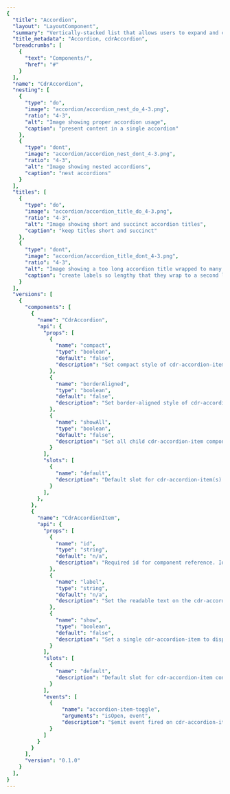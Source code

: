 ```yaml
---
{
  "title": "Accordion",
  "layout": "LayoutComponent",
  "summary": "Vertically-stacked list that allows users to expand and collapse additional content.",
  "title_metadata": "Accordion, cdrAccordion",
  "breadcrumbs": [
    {
      "text": "Components/",
      "href": "#"
    }
  ],
  "name": "CdrAccordion",
  "nesting": [
    {
      "type": "do",
      "image": "accordion/accordion_nest_do_4-3.png",
      "ratio": "4-3",
      "alt": "Image showing proper accordion usage",
      "caption": "present content in a single accordion"
    },
    {
      "type": "dont",
      "image": "accordion/accordion_nest_dont_4-3.png",
      "ratio": "4-3",
      "alt": "Image showing nested accordions",
      "caption": "nest accordions"
    }
  ],
  "titles": [
    {
      "type": "do",
      "image": "accordion/accordion_title_do_4-3.png",
      "ratio": "4-3",
      "alt": "Image showing short and succinct accordion titles",
      "caption": "keep titles short and succinct"
    },
    {
      "type": "dont",
      "image": "accordion/accordion_title_dont_4-3.png",
      "ratio": "4-3",
      "alt": "Image showing a too long accordion title wrapped to many lines",
      "caption": "create labels so lengthy that they wrap to a second line"
    }
  ],
  "versions": [
    {
      "components": [
        {
          "name": "CdrAccordion",
          "api": {
            "props": [
              {
                "name": "compact",
                "type": "boolean",
                "default": "false",
                "description": "Set compact style of cdr-accordion-item child components."
              },
              {
                "name": "borderAligned",
                "type": "boolean",
                "default": "false",
                "description": "Set border-aligned style of cdr-accordion-item child components."
              },
              {
                "name": "showAll",
                "type": "boolean",
                "default": "false",
                "description": "Set all child cdr-accordion-item components to display open by default."
              }
            ],
            "slots": [
              {
                "name": "default",
                "description": "Default slot for cdr-accordion-item(s)."
              }
            ],
          },
        },
        {
          "name": "CdrAccordionItem",
          "api": {
            "props": [
              {
                "name": "id",
                "type": "string",
                "default": "n/a",
                "description": "Required id for component reference. Id must be unique."
              },
              {
                "name": "label",
                "type": "string",
                "default": "n/a",
                "description": "Set the readable text on the cdr-accordion-item button or trigger. Required."
              },
              {
                "name": "show",
                "type": "boolean",
                "default": "false",
                "description": "Set a single cdr-accordion-item to display open by default. Prop showAll will take precedence, if true."
              }
            ],
            "slots": [
              {
                "name": "default",
                "description": "Default slot for cdr-accordion-item content."
              }
            ],
            "events": [
              {
                  "name": "accordion-item-toggle",
                  "arguments": "isOpen, event",
                  "description": "$emit event fired on cdr-accordion-item toggle"
              }
            ]
          }
        }
      ],
      "version": "0.1.0"
    }
  ],
}
---
```


<cdr-doc-tabs>

<template slot="Overview">
<cdr-doc-table-of-contents-shell>

## Default

Section borders expand to full width of container.

<cdr-doc-example-code-pair repository-href="https://github.com/rei/rei-cedar/tree/18.08.1/src/components/accordion" sandbox-href="https://codesandbox.io/s/m9jm5rw1zx">

```html
  <cdr-accordion>
    <cdr-accordion-item
      id="default-1"
      label="How do I find my member number?">
      <cdr-text tag="p">
          Find your member number online. You can also call 
          Customer Support at 1-800-426-4840 (U.S. and Canada) or 1-253-891-2500 (International).
      </cdr-text>
    </cdr-accordion-item>
    <cdr-accordion-item
      id="default-2"
      label="Does every member get an Annual Dividend?">
      <cdr-text tag="p">
          Only active REI Co-op members receive an Annual Dividend notice. To be an active 
          member, you need to make net merchandise or shipping purchases (purchases minus credits and returns) 
          of at least $10 per year, unless you joined during that calendar year.
      </cdr-text>
    </cdr-accordion-item>
    <cdr-accordion-item
      id="default-3"
      label="When does my dividend expire?">
      <cdr-text tag="p">
          Your dividend expires on Jan. 3, just under two years after it has been issued. 
          or example, your 2018 dividend earned on 2017 purchases will expire in January 2020.
      </cdr-text>
    </cdr-accordion-item>
  </cdr-accordion>
```

</cdr-doc-example-code-pair>

## Compact

Reduced spacing around title and content body. Also, smaller font sizes resulting in an overall denser display of content.

<cdr-doc-example-code-pair repository-href="https://github.com/rei/rei-cedar/tree/18.08.1/src/components/accordion" sandbox-href="https://codesandbox.io/s/m9jm5rw1zx">

```html
  <cdr-accordion :compact="true">
    <cdr-accordion-item
      id="compact-1"
      label="Why buy used gear?"
    >
      <cdr-text tag="p">
        Used Gear Beta is one way we are experimenting expanding opportunities 
        to enjoy life outdoors and bringing value to our members.
      </cdr-text>
    </cdr-accordion-item>
    <cdr-accordion-item
      id="compact-2"
      label="What's your cancellation policy?"
    >
      <cdr-text tag="p">
        Orders may be cancelled within 30 minutes of placing your order online. 
        After 30 minutes, your order will begin processing through our fulfillment center and cannot be cancelled.
      </cdr-text>
    </cdr-accordion-item>
    <cdr-accordion-item
      id="compact-3"
      label="When will my order arrive?"
    >
      <cdr-text tag="p">
        REI Co-op Used Gear Beta orders can take up to 3-4 business days to ship out. When your order ships, 
        we'll send you a shipping confirmation email that contains your tracking information. Shipping time is generally 3-5 business days.
      </cdr-text>
    </cdr-accordion-item>
  </cdr-accordion>
```

</cdr-doc-example-code-pair>

## Border Aligned

Border aligns to the title text and expand/collapse icon.

<cdr-doc-example-code-pair :background-toggle="false" repository-href="https://github.com/rei/rei-cedar/tree/18.08.1/src/components/accordion" sandbox-href="https://codesandbox.io/s/m9jm5rw1zx">

```html
  <cdr-accordion :border-aligned="true">
    <cdr-accordion-item
      id="border-aligned-1"
      label="How long have you been in business?"
    >
      <cdr-text tag="p">
        REI has offered the finest in outdoor gear since 1938. In that same spirit, 
        REI Adventures has led the way down wilderness paths and cultural back roads 
        to the most intriguing destinations in the world since 1987.
      </cdr-text>
    </cdr-accordion-item>
    <cdr-accordion-item
      id="border-aligned-2"
      label="What kinds of trips are offered?"
    >
      <cdr-text tag="p">
        We have adventures that range from weekend getaways to three-week treks. We 
        explore the world on foot, by kayak, canoe or raft, bicycle, safari, 4-wheel 
        drive, cruise ship or a combination of these vehicles! Novices are welcome. 
        We can teach you to kayak or to safely summit a mountain.
      </cdr-text>
    </cdr-accordion-item>
    <cdr-accordion-item
      id="border-aligned-3"
      label="How do I know what each trip is like?"
    >
      <cdr-text tag="p">
        This website provides full details of each trip. If you still have questions, 
        please call us at 1-800-622-2236 or e-mail us at travel@rei.com.
      </cdr-text>
    </cdr-accordion-item>
  </cdr-accordion>
```

</cdr-doc-example-code-pair>

</cdr-doc-table-of-contents-shell>
</template>

<template slot="Design Guidelines">
<cdr-doc-table-of-contents-shell>

## Use when

- Providing users more content within the same layout
- Displaying content that's directly related, or supplemental, to the main subject of the page
- Designing with limited vertical space and there is enough content to condense

## Don't use when

- Linking a title to another page. Instead, use [Link](/components/link/)
- Designing with sparse content. Instead, use [List](/components/list/) or [Paragraph](/components/paragraph/)
- Content is lengthy. Instead, use Tabs

## Foundations

- Always include a title, icon and subsequent content for each section. All are required
- Use on either light or dark backgrounds, background color is provided for use on both
- Never nest accordions within themselves

## Content

- Order the accordion titles by priority and importance
- Keep titles short to avoid wrapping at smaller viewports
- Use sentence case for titles

## Behavior

- Entire title area is clickable, including icon and background.
- Accordion sections are all closed by default, however it is possible to:
  - Open all accordion sections when page is displayed
  - Open a single accordion section with remaining accordion section closed
- Multiple sections can be open at the same time
- Sections do not automatically collapse when another is expanded
- Position interactive elements (i.e. Select, Button, Link) within the container far enough from the title area to avoid accidental collapsing

Never nest accordions within themselves

<do-dont :examples="$page.frontmatter.nesting" />

Use short titles for accordion labels to avoid wrapping

<do-dont :examples="$page.frontmatter.titles" />

## Responsiveness

- Accordion style can change variant based on breakpoint. Example: _Default_ at MD/LG, _Compact_ and _Border-Aligned_ at XS/SM
- Switching between tab component and accordion component is not supported in Cedar components library. Do not replace the accordion component with the tab component and different breakpoints

## Accessibility

To ensure that usage of this component complies with accessibility guidelines:

- Provide descriptive label for accordion header
- Be aware that embedding lengthy content in an accordion can be disorienting. When the accordion header expands, it can give the appearance of moving to another page

This component has compliance with WCAG accessibility guidelines:

- Providing keyboard interactions to:
  - Expand and collapse accordion headers
  - Navigate and reverse navigate through the accordion headers
- Generates ARIA tags for accessibility, specifically aria-controls, aria-expanded, and aria-hidden

## Related links
- [List](/components/list/)
- Tabs

</cdr-doc-table-of-contents-shell>
</template>

<template slot="API">
<cdr-doc-table-of-contents-shell>

Accordions are built from two components, `cdr-accordion` and `cdr-accordion-item`, which are meant to be used together.

## Props

### cdr-accordion
<cdr-doc-api type="prop" :api-data="$page.frontmatter.versions[0].components[0].api.props" />

### cdr-accordion-item
<cdr-doc-api type="prop" :api-data="$page.frontmatter.versions[0].components[1].api.props" />

## Slots

### cdr-accordion
<cdr-doc-api type="slot" :api-data="$page.frontmatter.versions[0].components[0].api.slots" />

### cdr-accordion-item
<cdr-doc-api type="slot" :api-data="$page.frontmatter.versions[0].components[1].api.slots" />

## Events

### cdr-accordion-item
<cdr-doc-api type="event" :api-data="$page.frontmatter.versions[0].components[1].api.events" />

## Installation

Resources are available within the [cdr-accordion package](https://www.npmjs.com/package/@rei/cdr-accordion);

<cdr-doc-api type="installation" />

- Component: `@rei/cdr-accordion`
- Component styles: `cdr-accordion.css`

To incorporate the required assets for a component, use the following steps:

### #1. Install using NPM

Install the `cdr-accordion` package using `npm` in your terminal:

_Terminal_

```bash
npm i -s @rei/cdr-accordion
```

### #2. Import Dependencies

_main.js_

```javascript
// import your required css
import "@rei/cdr-accordion/dist/cdr-accordion.css";
```

### #3. Add component to a template

_local.vue_

```vue
<template>
  <cdr-accordion>
    <cdr-accordion-item
      id="default-example"
      label="This is the label text"
    >
      This is the accordion content.
    </cdr-accordion-item>
  </cdr-accordion>
</template>

<script>
  import { CdrAccordion, CdrAccordionItem } from "@rei/cdr-accordion";

  export default {
    ...
    components: {
      CdrAccordion,
      CdrAccordionItem
    }
  }
</script>
```

## Usage

### Style

Use `cdr-accordion` to pass styling options to `cdr-accordion-item`.

```vue
<template>
  <cdr-accordion
    :compact="true"
  >
    <cdr-accordion-item
      id="item-1"
      label="Label text"
    >
      Accordion content here
    </cdr-accordion-item>
  </cdr-accordion>
</template>
```

### Behavior

Set `show-all` to `true` on `cdr-accordion`, and each `cdr-accordion-item` will display in an open state.

```vue
<template>
  <cdr-accordion
    :show-all="true"
  >
    <cdr-accordion-item
      id="item-1"
      label="Label text"
    >
      Accordion content here
    ...
```

`cdr-accordion-item` can also be controlled individually. If `show-all` is `false` at the `cdr-accordion` level, set `show` to `true` to display an individual accordion item in an open state. Note that `cdr-accordion` settings will take precedence over `cdr-accordion-item` settings.

```vue
<template>
  <cdr-accordion>
    <cdr-accordion-item
      id="item-1"
      label="Label text"
      :show="true"
    >
      Accordion content here
    ...
```

Any options set at the `cdr-accordion` level can be set on any parent component of `cdr-accordion-item` by using Vue's provide/inject functionality. This is useful, for instance, if `cdr-accordion-item` ever needs to be used as a part of another group component.


```vue
<template>
  ...
  <cdr-accordion-item
    id="item-1"
    label="Label text"
  >
    Accordion content here
  </cdr-accordion-item>
  ...
</template>

<script>
  export default {
    ...
    provide() {
      return {
        borderAligned: true,
        showAll: true
      };
    }
  }
</script>
```

## Accessibility

To ensure that usage of this component complies with accessability guidelines:
  - Provide a descriptive label for accordion header

This component has compliance with WCAG accessibility guidelines:
  - Providing keyboard interactions to:
    - Expand and collapse accordion headers
    - Navigate and reverse navigate through the accordion headers
  - Generate ARIA tags for accessibility, speciically `aria-controls`, `aria-expanded`, and `aria-hidden`

</cdr-doc-table-of-contents-shell>
</template>

<template slot="History">

## 1.0.0

### What's new

**CdrAccordion** component:

- Includes cdr-accordion and cdr-accordion-item components
- Toggles initial open state at group and individual level
- Supports compact and border-aligned styles

Git commit reference ([cc998a4](https://github.com/rei/rei-cedar/commit/cc998a4f7a4a0278a86c35063ba6615196a46ba2))

</template>

</cdr-doc-tabs>